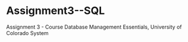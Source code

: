 # Assignment3--SQL
Assignment 3 - Course Database Management Essentials, University of Colorado System
